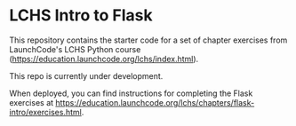 # LCHS Intro to Flask

This repository contains the starter code for a set of chapter exercises from LaunchCode's LCHS Python course (<https://education.launchcode.org/lchs/index.html>).

This repo is currently under development.

When deployed, you can find instructions for completing the Flask exercises at <https://education.launchcode.org/lchs/chapters/flask-intro/exercises.html>.
